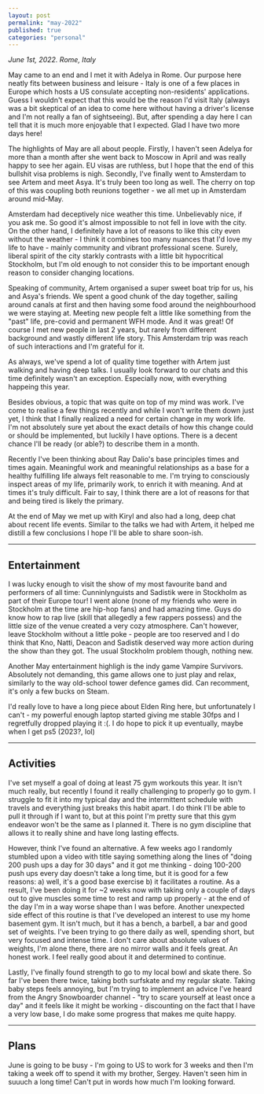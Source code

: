 ```yaml
---
layout: post
permalink: "may-2022"
published: true
categories: "personal" 
---
```

_June 1st, 2022. Rome, Italy_

May came to an end and I met it with Adelya in Rome. Our purpose here neatly fits between business and leisure - Italy is one of a few places in Europe which hosts a US consulate accepting non-residents' applications. Guess I wouldn't expect that this would be the reason I'd visit Italy (always was a bit skeptical of an idea to come here without having a driver's license and I'm not really a fan of sightseeing). But, after spending a day here I can tell that it is much more enjoyable that I expected. Glad I have two more days here!

The highlights of May are all about people. Firstly, I haven't seen Adelya for more than a month after she went back to Moscow in April and was really happy to see her again. EU visas are ruthless, but I hope that the end of this bullshit visa problems is nigh. Secondly, I've finally went to Amsterdam to see Artem and meet Asya. It's truly been too long as well.
The cherry on top of this was coupling both reunions together - we all met up in Amsterdam around mid-May.

Amsterdam had deceptively nice weather this time. Unbelievably nice, if you ask me. So good it's almost impossible to not fell in love with the city. On the other hand, I definitely have a lot of reasons to like this city even without the weather - I think it combines too many nuances that I'd love my life to have - mainly community and vibrant professional scene. Surely, liberal spirit of the city starkly contrasts with a little bit hypocritical Stockholm, but I'm old enough to not consider this to be important enough reason to consider changing locations.

Speaking of community, Artem organised a super sweet boat trip for us, his and Asya's friends. We spent a good chunk of the day together, sailing around canals at first and then having some food around the neighbourhood we were staying at. Meeting new people felt a little like something from the "past" life, pre-covid and permanent WFH mode. And it was great! Of course I met new people in last 2 years, but rarely from different background and wastly different life story. This Amsterdam trip was reach of such interactions and I'm grateful for it.

As always, we've spend a lot of quality time together with Artem just walking and having deep talks. I usually look forward to our chats and this time definitely wasn't an exception. Especially now, with everything happeing this year. 

Besides obvious, a topic that was quite on top of my mind was work. I've come to realise a few things recently and while I won't write them down just yet, I think that I finally realized a need for certain change in my work life. I'm not absolutely sure yet about the exact details of how this change could or should be implemented, but luckily I have options. There is a decent chance I'll be ready (or able?) to describe them in a month.

Recently I've been thinking about Ray Dalio's base principles times and times again. Meaningful work and meaningful relationships as a base for a healthy fulfilling life always felt reasonable to me. I'm trying to consciously inspect areas of my life, primarily work, to enrich it with meaning. And at times it's truly difficult. Fair to say, I think there are a lot of reasons for that and being tired is likely the primary.

At the end of May we met up with Kiryl and also had a long, deep chat about recent life events. Similar to the talks we had with Artem, it helped me distill a few conclusions I hope I'll be able to share soon-ish.  

___________

## Entertainment
I was lucky enough to visit the show of my most favourite band and performers of all time: Cunninlynguists and Sadistik were in Stockholm as part of their Europe tour! I went alone (none of my friends who were in Stockholm at the time are hip-hop fans) and had amazing time. Guys do know how to rap live (skill that allegedly a few rappers possess) and the little size of the venue created a very cozy atmosphere. Can't however, leave Stockholm without a little poke - people are too reserved and I do think that Kno, Natti, Deacon and Sadistik deserved way more action during the show than they got. The usual Stockholm problem though, nothing new.

Another May entertainment highligh is the indy game Vampire Survivors. Absolutely not demanding, this game allows one to just play and relax, similarly to the way old-school tower defence games did. Can recomment, it's only a few bucks on Steam.

I'd really love to have a long piece about Elden Ring here, but unfortunately I can't - my powerful enough laptop started giving me stable 30fps and I regretfully dropped playing it :(. I do hope to pick it up eventually, maybe when I get ps5 (2023?, lol)  

__________

## Activities
I've set myself a goal of doing at least 75 gym workouts this year. It isn't much really, but recently I found it really challenging to properly go to gym. I struggle to fit it into my typical day and the intermittent schedule with travels and everything just breaks this habit apart. I do think I'll be able to pull it through if I want to, but at this point I'm pretty sure that this gym endeavor won't be the same as I planned it. There is no gym discipline that allows it to really shine and have long lasting effects.

However, think I've found an alternative. A few weeks ago I randomly stumbled upon a video with title saying something along the lines of "doing 200 push ups a day for 30 days" and it got me thinking - doing 100-200 push ups every day doesn't take a long time, but it is good for a few reasons: a) well, it's a good base exercise b) it facilitates a routine. As a result, I've been doing it for ~2 weeks now with taking only a couple of days out to give muscles some time to rest and ramp up properly - at the end of the day I'm in a way worse shape than I was before.
Another unexpected side effect of this routine is that I've developed an interest to use my home basement gym. It isn't much, but it has a bench, a barbell, a bar and good set of weights. I've been trying to go there daily as well, spending short, but very focused and intense time. I don't care about absolute values of weights, I'm alone there, there are no mirror walls and it feels great. An honest work. I feel really good about it and determined to continue.

Lastly, I've finally found strength to go to my local bowl and skate there. So far I've been there twice, taking both surfskate and my regular skate. Taking baby steps feels annoying, but I'm trying to implement an advice I've heard from the Angry Snowboarder channel - "try to scare yourself at least once a day" and it feels like it might be working - discounting on the fact that I have a very low base, I do make some progress that makes me quite happy.  
___________

## Plans
June is going to be busy - I'm going to US to work for 3 weeks and then I'm taking a week off to spend it with my brother, Sergey. Haven't seen him in suuuch a long time! Can't put in words how much I'm looking forward.

